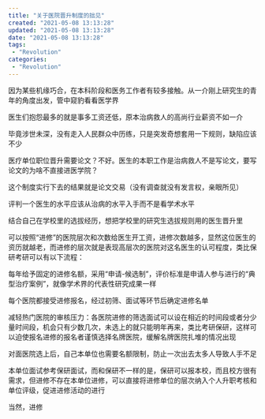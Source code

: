 ```yaml
---
title: "关于医院晋升制度的拙见"
created: "2021-05-08 13:13:28"
updated: "2021-05-08 13:13:28"
date: "2021-05-08 13:13:28"
tags: 
 - "Revolution"
categories: 
 - "Revolution"
---
```


因为某些机缘巧合，在本科阶段和医务工作者有较多接触。从一介刚上研究生的青年的角度出发，管中窥豹看看医学界

医生们抱怨最多的就是事多工资还低，原本治病救人的高尚行业薪资不如一介

毕竟涉世未深，没有走入人民群众中历练，只是突发奇想套用一下规则，缺陷应该不少




医疗单位职位晋升需要论文？不好。医生的本职工作是治病救人不是写论文，要写论文的为啥不直接进医学院？

这个制度实行下去的结果就是论文交易（没有调查就没有发言权，亲眼所见）


评判一个医生的水平应该从治病的水平入手而不是看学术水平




结合自己在学校里的选拔经历，想把学校里的研究生选拔规则用的医生晋升里




可以按照“进修”的医院层次和次数给医生开工资，进修次数越多，显然这位医生的资历就越老，而进修的层次就是表现高层次的医院对这名医生的认可程度，类比保研考研可以有以下流程：




每年给予固定的进修名额，采用“申请-候选制”，评价标准是申请人参与进行的“典型治疗案例”，就像学术界的代表性研究成果一样




每个医院都接受进修报名，经过初筛、面试等环节后确定进修名单




减轻热门医院的审核压力：各医院进修的筛选面试可以设在相近的时间段或者分少量时间段，机会只有少数几次，未选上的就只能明年再来，类比考研保研，这样可以迫使报名进修的报名者谨慎选择名牌医院，缓解名牌医院扎堆的情况出现




对面医院选上后，自己本单位也需要名额限制，防止一次出去太多人导致人手不足




本单位面试参考保研面试，而和保研不一样的是，保研可以报本校，而且校方很有需求，但进修不存在本单位进修，可以直接将进修单位的层次纳入个人升职考核和单位评级，促进进修活动的进行




当然，进修